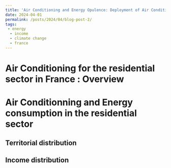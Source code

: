 ```yaml
---
title: 'Air Conditioning and Energy Opulence: Deployment of Air Conditioning in High-Temperature and High-Income Redidential Territories'
date: 2024-04-01
permalink: /posts/2024/04/blog-post-2/
tags:
 - energy
  - income
  - climate change
  - france
---
```



Air Conditioning for the residential sector in France : Overview 
======

Air Conditionning and Energy consumption in the residential sector
======

Territorial distribution
------

Income distribution
------
